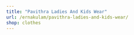 ```yaml
---
title: "Pavithra Ladies And Kids Wear"
url: /ernakulam/pavithra-ladies-and-kids-wear/
shop: clothes
---
```

